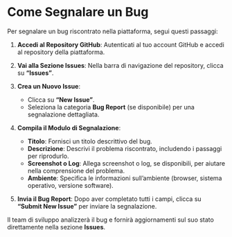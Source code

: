 
# Come Segnalare un Bug

Per segnalare un bug riscontrato nella piattaforma, segui questi passaggi:

1. **Accedi al Repository GitHub**: Autenticati al tuo account GitHub e accedi al repository della piattaforma.

2. **Vai alla Sezione Issues**: Nella barra di navigazione del repository, clicca su **“Issues”**.

3. **Crea un Nuovo Issue**:
   - Clicca su **“New Issue”**.
   - Seleziona la categoria **Bug Report** (se disponibile) per una segnalazione dettagliata.

4. **Compila il Modulo di Segnalazione**:
   - **Titolo**: Fornisci un titolo descrittivo del bug.
   - **Descrizione**: Descrivi il problema riscontrato, includendo i passaggi per riprodurlo.
   - **Screenshot o Log**: Allega screenshot o log, se disponibili, per aiutare nella comprensione del problema.
   - **Ambiente**: Specifica le informazioni sull’ambiente (browser, sistema operativo, versione software).

5. **Invia il Bug Report**: Dopo aver completato tutti i campi, clicca su **“Submit New Issue”** per inviare la segnalazione.

Il team di sviluppo analizzerà il bug e fornirà aggiornamenti sul suo stato direttamente nella sezione **Issues**.